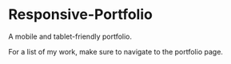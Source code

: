 # Responsive-Portfolio

A mobile and tablet-friendly portfolio.

For a list of my work, make sure to navigate to the portfolio page. 
